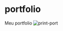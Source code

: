 # portfolio
Meu portfolio 
![print-port](https://user-images.githubusercontent.com/101514929/221922348-a875e1cc-ced2-4cd1-a6e0-bd56e6c39f36.PNG)
